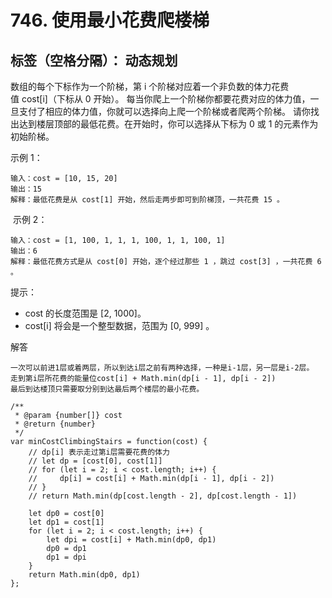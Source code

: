 ﻿# 746. 使用最小花费爬楼梯

标签（空格分隔）： 动态规划
---

数组的每个下标作为一个阶梯，第 i 个阶梯对应着一个非负数的体力花费值 cost[i]（下标从 0 开始）。
每当你爬上一个阶梯你都要花费对应的体力值，一旦支付了相应的体力值，你就可以选择向上爬一个阶梯或者爬两个阶梯。
请你找出达到楼层顶部的最低花费。在开始时，你可以选择从下标为 0 或 1 的元素作为初始阶梯。

示例 1：

    输入：cost = [10, 15, 20]
    输出：15
    解释：最低花费是从 cost[1] 开始，然后走两步即可到阶梯顶，一共花费 15 。

 示例 2：

    输入：cost = [1, 100, 1, 1, 1, 100, 1, 1, 100, 1]
    输出：6
    解释：最低花费方式是从 cost[0] 开始，逐个经过那些 1 ，跳过 cost[3] ，一共花费 6 。


提示：

 - cost 的长度范围是 [2, 1000]。
 - cost[i] 将会是一个整型数据，范围为 [0, 999] 。

解答

    一次可以前进1层或着两层，所以到达i层之前有两种选择，一种是i-1层，另一层是i-2层。  
    走到第i层所花费的能量位cost[i] + Math.min(dp[i - 1], dp[i - 2])
    最后到达楼顶只需要取分别到达最后两个楼层的最小花费。

    /**
     * @param {number[]} cost
     * @return {number}
     */
    var minCostClimbingStairs = function(cost) {
        // dp[i] 表示走过第i层需要花费的体力
        // let dp = [cost[0], cost[1]]
        // for (let i = 2; i < cost.length; i++) {
        //     dp[i] = cost[i] + Math.min(dp[i - 1], dp[i - 2])
        // }
        // return Math.min(dp[cost.length - 2], dp[cost.length - 1])
    
        let dp0 = cost[0]
        let dp1 = cost[1]
        for (let i = 2; i < cost.length; i++) {
            let dpi = cost[i] + Math.min(dp0, dp1)
            dp0 = dp1
            dp1 = dpi
        }
        return Math.min(dp0, dp1)
    };